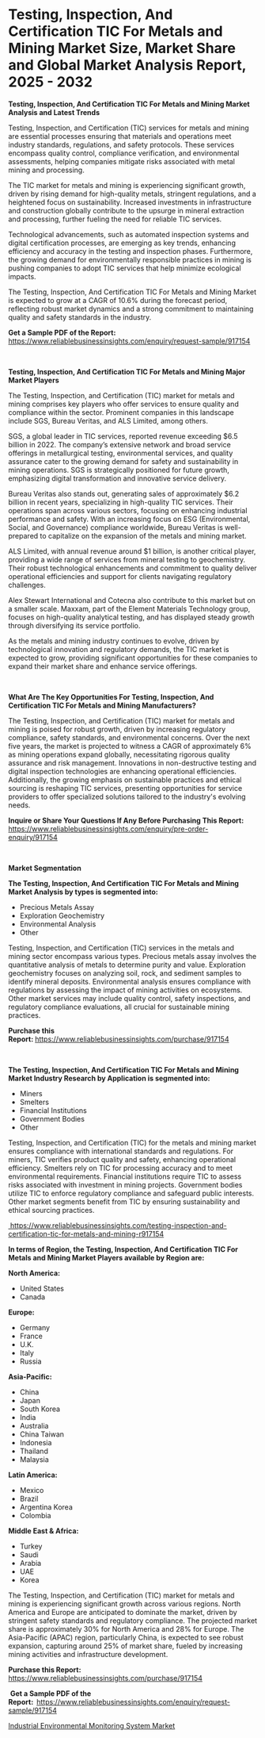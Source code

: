 <p><h1>Testing, Inspection, And Certification TIC For Metals and Mining Market Size, Market Share and Global Market Analysis Report, 2025 - 2032</h1></p><p><strong>Testing, Inspection, And Certification TIC For Metals and Mining Market Analysis and Latest Trends</strong></p>
<p><p>Testing, Inspection, and Certification (TIC) services for metals and mining are essential processes ensuring that materials and operations meet industry standards, regulations, and safety protocols. These services encompass quality control, compliance verification, and environmental assessments, helping companies mitigate risks associated with metal mining and processing.</p><p>The TIC market for metals and mining is experiencing significant growth, driven by rising demand for high-quality metals, stringent regulations, and a heightened focus on sustainability. Increased investments in infrastructure and construction globally contribute to the upsurge in mineral extraction and processing, further fueling the need for reliable TIC services. </p><p>Technological advancements, such as automated inspection systems and digital certification processes, are emerging as key trends, enhancing efficiency and accuracy in the testing and inspection phases. Furthermore, the growing demand for environmentally responsible practices in mining is pushing companies to adopt TIC services that help minimize ecological impacts.</p><p>The Testing, Inspection, And Certification TIC For Metals and Mining Market is expected to grow at a CAGR of 10.6% during the forecast period, reflecting robust market dynamics and a strong commitment to maintaining quality and safety standards in the industry.</p></p>
<p><strong>Get a Sample PDF of the Report:&nbsp;</strong> <a href="https://www.reliablebusinessinsights.com/enquiry/request-sample/917154?utm_campaign=2253&utm_medium=2&utm_source=Github&utm_content=ia&utm_term=21032025&utm_id=testing-inspection-and-certification-tic-for-metals-and-mining">https://www.reliablebusinessinsights.com/enquiry/request-sample/917154</a></p>
<p>&nbsp;</p>
<p><strong>Testing, Inspection, And Certification TIC For Metals and Mining Major Market Players</strong></p>
<p><p>The Testing, Inspection, and Certification (TIC) market for metals and mining comprises key players who offer services to ensure quality and compliance within the sector. Prominent companies in this landscape include SGS, Bureau Veritas, and ALS Limited, among others.</p><p>SGS, a global leader in TIC services, reported revenue exceeding $6.5 billion in 2022. The company’s extensive network and broad service offerings in metallurgical testing, environmental services, and quality assurance cater to the growing demand for safety and sustainability in mining operations. SGS is strategically positioned for future growth, emphasizing digital transformation and innovative service delivery.</p><p>Bureau Veritas also stands out, generating sales of approximately $6.2 billion in recent years, specializing in high-quality TIC services. Their operations span across various sectors, focusing on enhancing industrial performance and safety. With an increasing focus on ESG (Environmental, Social, and Governance) compliance worldwide, Bureau Veritas is well-prepared to capitalize on the expansion of the metals and mining market.</p><p>ALS Limited, with annual revenue around $1 billion, is another critical player, providing a wide range of services from mineral testing to geochemistry. Their robust technological enhancements and commitment to quality deliver operational efficiencies and support for clients navigating regulatory challenges.</p><p>Alex Stewart International and Cotecna also contribute to this market but on a smaller scale. Maxxam, part of the Element Materials Technology group, focuses on high-quality analytical testing, and has displayed steady growth through diversifying its service portfolio.</p><p>As the metals and mining industry continues to evolve, driven by technological innovation and regulatory demands, the TIC market is expected to grow, providing significant opportunities for these companies to expand their market share and enhance service offerings.</p></p>
<p>&nbsp;</p>
<p><strong>What Are The Key Opportunities For Testing, Inspection, And Certification TIC For Metals and Mining Manufacturers?</strong></p>
<p><p>The Testing, Inspection, and Certification (TIC) market for metals and mining is poised for robust growth, driven by increasing regulatory compliance, safety standards, and environmental concerns. Over the next five years, the market is projected to witness a CAGR of approximately 6% as mining operations expand globally, necessitating rigorous quality assurance and risk management. Innovations in non-destructive testing and digital inspection technologies are enhancing operational efficiencies. Additionally, the growing emphasis on sustainable practices and ethical sourcing is reshaping TIC services, presenting opportunities for service providers to offer specialized solutions tailored to the industry's evolving needs.</p></p>
<p><strong>Inquire or Share Your Questions If Any Before Purchasing This Report:</strong> <a href="https://www.reliablebusinessinsights.com/enquiry/pre-order-enquiry/917154?utm_campaign=2253&utm_medium=2&utm_source=Github&utm_content=ia&utm_term=21032025&utm_id=testing-inspection-and-certification-tic-for-metals-and-mining">https://www.reliablebusinessinsights.com/enquiry/pre-order-enquiry/917154</a></p>
<p>&nbsp;</p>
<p><strong>Market Segmentation</strong></p>
<p><strong>The Testing, Inspection, And Certification TIC For Metals and Mining Market Analysis by types is segmented into:</strong></p>
<p><ul><li>Precious Metals Assay</li><li>Exploration Geochemistry</li><li>Environmental Analysis</li><li>Other</li></ul></p>
<p><p>Testing, Inspection, and Certification (TIC) services in the metals and mining sector encompass various types. Precious metals assay involves the quantitative analysis of metals to determine purity and value. Exploration geochemistry focuses on analyzing soil, rock, and sediment samples to identify mineral deposits. Environmental analysis ensures compliance with regulations by assessing the impact of mining activities on ecosystems. Other market services may include quality control, safety inspections, and regulatory compliance evaluations, all crucial for sustainable mining practices.</p></p>
<p><strong>Purchase this Report:&nbsp;</strong><a href="https://www.reliablebusinessinsights.com/purchase/917154?utm_campaign=2253&utm_medium=2&utm_source=Github&utm_content=ia&utm_term=21032025&utm_id=testing-inspection-and-certification-tic-for-metals-and-mining">https://www.reliablebusinessinsights.com/purchase/917154</a></p>
<p>&nbsp;</p>
<p><strong>The Testing, Inspection, And Certification TIC For Metals and Mining Market Industry Research by Application is segmented into:</strong></p>
<p><ul><li>Miners</li><li>Smelters</li><li>Financial Institutions</li><li>Government Bodies</li><li>Other</li></ul></p>
<p><p>Testing, Inspection, and Certification (TIC) for the metals and mining market ensures compliance with international standards and regulations. For miners, TIC verifies product quality and safety, enhancing operational efficiency. Smelters rely on TIC for processing accuracy and to meet environmental requirements. Financial institutions require TIC to assess risks associated with investment in mining projects. Government bodies utilize TIC to enforce regulatory compliance and safeguard public interests. Other market segments benefit from TIC by ensuring sustainability and ethical sourcing practices.</p></p>
<p><a href="https://www.reliablebusinessinsights.com/testing-inspection-and-certification-tic-for-metals-and-mining-r917154?utm_campaign=2253&utm_medium=2&utm_source=Github&utm_content=ia&utm_term=21032025&utm_id=testing-inspection-and-certification-tic-for-metals-and-mining">&nbsp;https://www.reliablebusinessinsights.com/testing-inspection-and-certification-tic-for-metals-and-mining-r917154</a></p>
<p><strong>In terms of Region, the Testing, Inspection, And Certification TIC For Metals and Mining Market Players available by Region are:</strong></p>
<p>
    <p> <strong> North America: </strong>
        <ul>
            <li>United States</li>
            <li>Canada</li>
        </ul>
        </p> 
    <p> <strong> Europe: </strong>
        <ul>
            <li>Germany</li>
            <li>France</li>
            <li>U.K.</li>
            <li>Italy</li>
            <li>Russia</li>
        </ul>
        </p> 
    <p> <strong> Asia-Pacific: </strong>
        <ul>
            <li>China</li>
            <li>Japan</li>
            <li>South Korea</li>
            <li>India</li>
            <li>Australia</li>
            <li>China Taiwan</li>
            <li>Indonesia</li>
            <li>Thailand</li>
            <li>Malaysia</li>
        </ul>
        </p> 
    <p> <strong> Latin America: </strong>
        <ul>
            <li>Mexico</li>
            <li>Brazil</li>
            <li>Argentina Korea</li>
            <li>Colombia</li>
        </ul>
        </p> 
    <p> <strong> Middle East & Africa: </strong>
        <ul>
            <li>Turkey</li>
            <li>Saudi</li>
            <li>Arabia</li>
            <li>UAE</li>
            <li>Korea</li>
        </ul>
    </p>
    </p>
<p><p>The Testing, Inspection, and Certification (TIC) market for metals and mining is experiencing significant growth across various regions. North America and Europe are anticipated to dominate the market, driven by stringent safety standards and regulatory compliance. The projected market share is approximately 30% for North America and 28% for Europe. The Asia-Pacific (APAC) region, particularly China, is expected to see robust expansion, capturing around 25% of market share, fueled by increasing mining activities and infrastructure development.</p></p>
<p><strong>Purchase this Report: </strong><a href="https://www.reliablebusinessinsights.com/purchase/917154?utm_campaign=2253&utm_medium=2&utm_source=Github&utm_content=ia&utm_term=21032025&utm_id=testing-inspection-and-certification-tic-for-metals-and-mining">https://www.reliablebusinessinsights.com/purchase/917154</a></p>
<p>&nbsp;<strong>Get a Sample PDF of the Report:&nbsp;&nbsp;</strong><a href="https://www.reliablebusinessinsights.com/enquiry/request-sample/917154?utm_campaign=2253&utm_medium=2&utm_source=Github&utm_content=ia&utm_term=21032025&utm_id=testing-inspection-and-certification-tic-for-metals-and-mining">https://www.reliablebusinessinsights.com/enquiry/request-sample/917154</a></p>
<p><strong></strong></p>
<p><p><a href="https://github.com/petbigbeepjn/Market-Research-Report-List-1/blob/main/industrial-environmental-monitoring-system-market.md?utm_campaign=2253&utm_medium=2&utm_source=Github&utm_content=ia&utm_term=21032025&utm_id=testing-inspection-and-certification-tic-for-metals-and-mining">Industrial Environmental Monitoring System Market</a></p></p>